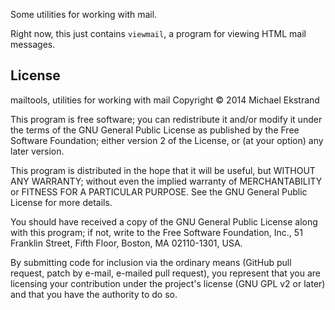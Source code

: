 Some utilities for working with mail.

Right now, this just contains `viewmail`, a program for viewing HTML mail messages.

## License

mailtools, utilities for working with mail
Copyright © 2014 Michael Ekstrand

This program is free software; you can redistribute it and/or
modify it under the terms of the GNU General Public License
as published by the Free Software Foundation; either version 2
of the License, or (at your option) any later version.

This program is distributed in the hope that it will be useful,
but WITHOUT ANY WARRANTY; without even the implied warranty of
MERCHANTABILITY or FITNESS FOR A PARTICULAR PURPOSE.  See the
GNU General Public License for more details.

You should have received a copy of the GNU General Public License
along with this program; if not, write to the Free Software
Foundation, Inc., 51 Franklin Street, Fifth Floor, Boston, MA  02110-1301, USA.

By submitting code for inclusion via the ordinary means (GitHub pull request,
patch by e-mail, e-mailed pull request), you represent that you are licensing
your contribution under the project's license (GNU GPL v2 or later) and that
you have the authority to do so.
